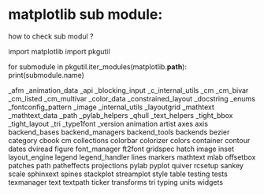 # matplotlib sub module:
how to check sub modul ?

import matplotlib
import pkgutil

for submodule in pkgutil.iter_modules(matplotlib.__path__):
    print(submodule.name)


_afm
_animation_data
_api
_blocking_input
_c_internal_utils
_cm
_cm_bivar
_cm_listed
_cm_multivar
_color_data
_constrained_layout
_docstring
_enums
_fontconfig_pattern
_image
_internal_utils
_layoutgrid
_mathtext
_mathtext_data
_path
_pylab_helpers
_qhull
_text_helpers
_tight_bbox
_tight_layout
_tri
_type1font
_version
animation
artist
axes
axis
backend_bases
backend_managers
backend_tools
backends
bezier
category
cbook
cm
collections
colorbar
colorizer
colors
container
contour
dates
dviread
figure
font_manager
ft2font
gridspec
hatch
image
inset
layout_engine
legend
legend_handler
lines
markers
mathtext
mlab
offsetbox
patches
path
patheffects
projections
pylab
pyplot
quiver
rcsetup
sankey
scale
sphinxext
spines
stackplot
streamplot
style
table
testing
tests
texmanager
text
textpath
ticker
transforms
tri
typing
units
widgets
